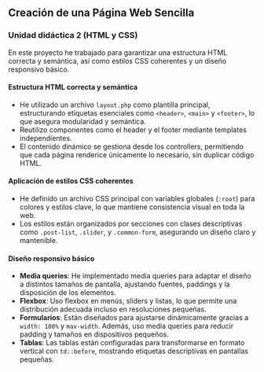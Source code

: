 ## Creación de una Página Web Sencilla

### Unidad didáctica 2 (HTML y CSS)

En este proyecto he trabajado para garantizar una estructura HTML correcta y semántica, así como estilos CSS coherentes y un diseño responsivo básico.

#### Estructura HTML correcta y semántica

- He utilizado un archivo `layout.php` como plantilla principal, estructurando etiquetas esenciales como `<header>`, `<main>` y `<footer>`, lo que asegura modularidad y semántica.
- Reutilizo componentes como el header y el footer mediante templates independientes.
- El contenido dinámico se gestiona desde los controllers, permitiendo que cada página renderice únicamente lo necesario, sin duplicar código HTML.

#### Aplicación de estilos CSS coherentes

- He definido un archivo CSS principal con variables globales (`:root`) para colores y estilos clave, lo que mantiene consistencia visual en toda la web.
- Los estilos están organizados por secciones con clases descriptivas como `.post-list`, `.slider`, y `.common-form`, asegurando un diseño claro y mantenible.

#### Diseño responsivo básico

- **Media queries**: He implementado media queries para adaptar el diseño a distintos tamaños de pantalla, ajustando fuentes, paddings y la disposición de los elementos.
- **Flexbox**: Uso flexbox en menús, sliders y listas, lo que permite una distribución adecuada incluso en resoluciones pequeñas.
- **Formularios**: Están diseñados para ajustarse dinámicamente gracias a `width: 100%` y `max-width`. Además, uso media queries para reducir padding y tamaños en dispositivos pequeños.
- **Tablas**: Las tablas están configuradas para transformarse en formato vertical con `td::before`, mostrando etiquetas descriptivas en pantallas pequeñas.